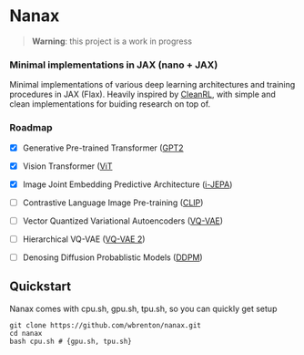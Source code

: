 # Nanax 
> **Warning**: this project is a work in progress
### Minimal implementations in JAX (nano + JAX)


Minimal implementations of various deep learning architectures and training procedures in JAX (Flax). Heavily inspired by [CleanRL](https://github.com/vwxyzjn/cleanrl), with simple and clean implementations for buiding research on top of.

### Roadmap
- [X] Generative Pre-trained Transformer ([GPT2](https://d4mucfpksywv.cloudfront.net/better-language-models/language-models.pdf)
- [X] Vision Transformer ([ViT](https://arxiv.org/abs/2010.11929)
- [X] Image Joint Embedding Predictive Architecture ([i-JEPA](https://arxiv.org/abs/2301.08243)) 
- [ ] Contrastive Language Image Pre-training ([CLIP](https://arxiv.org/abs/2103.00020))
- [ ] Vector Quantized Variational Autoencoders ([VQ-VAE](https://arxiv.org/abs/1711.00937))
- [ ] Hierarchical VQ-VAE ([VQ-VAE 2](https://arxiv.org/abs/2002.08111))
- [ ] Denosing Diffusion Probablistic Models ([DDPM](https://arxiv.org/abs/2006.11239))


## Quickstart
Nanax comes with cpu.sh, gpu.sh, tpu.sh, so you can quickly get setup 
```
git clone https://github.com/wbrenton/nanax.git
cd nanax
bash cpu.sh # {gpu.sh, tpu.sh}
```

